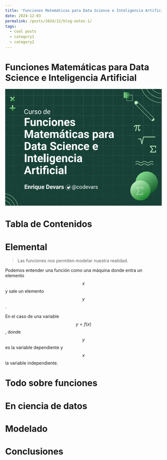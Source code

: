 ```yaml
---
title: 'Funciones Matemáticas para Data Science e Inteligencia Artificial'
date: 2024-12-03
permalink: /posts/2024/12/blog-notes-1/
tags:
  - cool posts
  - category1
  - category2
---
```


# Funciones Matemáticas para Data Science e Inteligencia Artificial

![Portada Platzi Functions ML](/images/funciones_matematicas/Portada_Platzi_Functions_ML.png)

# Tabla de Contenidos


# Elemental

> Las funciones nos permiten modelar nuestra realidad.

Podemos entender una función como una máquina donde entra un elemento $$x$$ y
sale un elemento $$y$$. 

En el caso de una variable $$y = f(x)$$, donde $$y$$ es la variable dependiente y $$x$$ la variable independiente.



# Todo sobre funciones

# En ciencia de datos

# Modelado

# Conclusiones